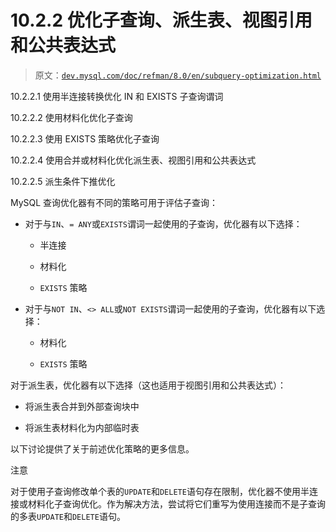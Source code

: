 # 10.2.2 优化子查询、派生表、视图引用和公共表达式

> 原文：[`dev.mysql.com/doc/refman/8.0/en/subquery-optimization.html`](https://dev.mysql.com/doc/refman/8.0/en/subquery-optimization.html)

10.2.2.1 使用半连接转换优化 IN 和 EXISTS 子查询谓词

10.2.2.2 使用材料化优化子查询

10.2.2.3 使用 EXISTS 策略优化子查询

10.2.2.4 使用合并或材料化优化派生表、视图引用和公共表达式

10.2.2.5 派生条件下推优化

MySQL 查询优化器有不同的策略可用于评估子查询：

+   对于与`IN`、`= ANY`或`EXISTS`谓词一起使用的子查询，优化器有以下选择：

    +   半连接

    +   材料化

    +   `EXISTS` 策略

+   对于与`NOT IN`、`<> ALL`或`NOT EXISTS`谓词一起使用的子查询，优化器有以下选择：

    +   材料化

    +   `EXISTS` 策略

对于派生表，优化器有以下选择（这也适用于视图引用和公共表达式）：

+   将派生表合并到外部查询块中

+   将派生表材料化为内部临时表

以下讨论提供了关于前述优化策略的更多信息。

注意

对于使用子查询修改单个表的`UPDATE`和`DELETE`语句存在限制，优化器不使用半连接或材料化子查询优化。作为解决方法，尝试将它们重写为使用连接而不是子查询的多表`UPDATE`和`DELETE`语句。
